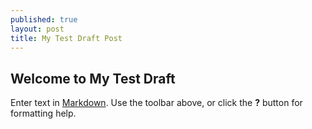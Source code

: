 ```yaml
---
published: true
layout: post
title: My Test Draft Post
---
```

## Welcome to My Test Draft

Enter text in [Markdown](http://daringfireball.net/projects/markdown/). Use the toolbar above, or click the **?** button for formatting help.
